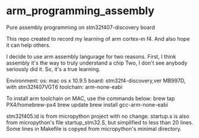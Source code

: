 # arm_programming_assembly
Pure assembly programming on stm32f407-discovery board

This repo created to record my learning of arm cortex-m f4.
And also hope it can help others.

I decide to use arm assembly langurage for two reasons. 
First, I think assembly it's the way to truly understand a chip
Two, I don't see anybody seriously did it. So, it's a true learning.


Environment:
os: mac os x 10.9.5
board: stm32f4-discovery,ver MB997D, with stm32f407VGT6
toolchain: arm-none-eabi

To install arm toolchain on MAC, use the commands below:
brew tap PX4/homebrew-px4
brew update
brew install gcc-arm-none-eabi

stm32f405.ld is from micropython project with no change.
startup.s is also from micropython's file startup_stm32.S, but simplified to less than 20 lines.
Some lines in Makefile is copyed from micropython's minimal directory.



